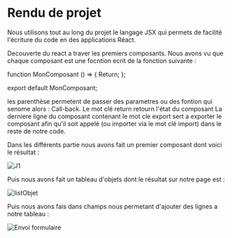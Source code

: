 # Rendu de projet

Nous utilisons tout au long du projet le langage JSX qui permets de facilité l'écriture du code en des applications Réact.

Decouverte du react a traver les premiers composants. Nous avons vu que chaque composant est une focntion ecrit de la fonction suivante : 

function MonComposant () => {
  Return;
};

export default MonComposant;

les parenthèse permetent de passer des parametres ou des fontion qui senome alors : Call-back. Le mot clé return retourn l'état du composant
La derniere ligne du composant contenant le mot cle export sert a exporter le composant afin qu'il soit appelé (ou importer via le mot clé import) dans le reste de notre code.

Dans les différents partie nous avons fait un premier composant dont voici le résultat :

![J1](https://user-images.githubusercontent.com/63167717/157195488-f18a9206-b181-4960-a763-8696cd0cece9.png)

Puis nous avons fait un tableau d'objets dont le résultat sur notre page est :

![listObjet](https://user-images.githubusercontent.com/63167717/157195610-2a85f5ef-1c10-4cb4-8f03-0ca381ac0b5d.png)

Puis nous avons fais dans champs nous permetant d'ajouter des lignes a notre tableau :

![Envoi formulaire](https://user-images.githubusercontent.com/63167717/157208371-089a6664-ba41-4bc4-b899-fdc70889d28c.png)
